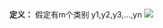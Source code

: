 **定义：** 假定有m个类别 y1,y2,y3,...,yn
![](https://cdn.jsdelivr.net/gh/lyhcc/Picture_Repository/img/qwasxz.gif)
